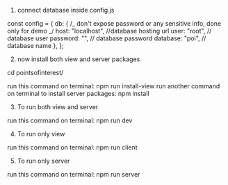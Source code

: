 1.  connect database inside config.js

const config = {
db: {
/_ don't expose password or any sensitive info, done only for demo _/
host: "localhost", //database hosting url
user: "root", // database user
password: "", // database password
database: "poi", // database name
},
};

2. now install both view and server packages

cd pointsofinterest/

run this command on terminal: npm run install-view
run another command on terminal to install server packages: npm install

3. To run both view and server

run this command on terminal: npm run dev

4. To run only view

run this command on terminal: npm run client

5. To run only server

run this command on terminal: npm run server
